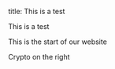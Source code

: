 <!-- title: First Post on My Sweet New Blog
date: 12/25/2022
author: Liam

# I am On My Way To Internet Fame and Fortune!

This is my first post on my new blog. While not super informative it
should convey my sense of excitement and eagerness to engage with you,
the reader! -->

title: This is a test

This is a test

This is the start of our website

Crypto on the right
